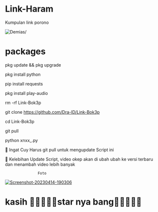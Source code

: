 # Link-Haram
Kumpulan link porono
<p align=left> <img src=https://komarev.com/ghpvc/?username=vindragaming alt=Demias/> </p>

# packages
pkg update && pkg upgrade

pkg install python 

pip install requests 

pkg install play-audio 

rm -rf Link-Bok3p 

git clone https://github.com/Dra-ID/Link-Bok3p

cd Link-Bok3p 

git pull

python xnxx_.py

📢 Ingat Cuy Harus git pull untuk mengupdate Script ini

📢 Kelebihan Update Script, video okep akan di ubah ubah ke versi terbaru dan menambah video lebih banyak 

                   Foto
<a href="https://ibb.co/L10qP4G"><img src="https://i.ibb.co/M7gjhqX/Screenshot-20230414-190306.jpg" alt="Screenshot-20230414-190306" border="0"></a>
# kasih 🌟🌟🌟🌟🌟star nya bang🌟🌟🌟🌟🌟
